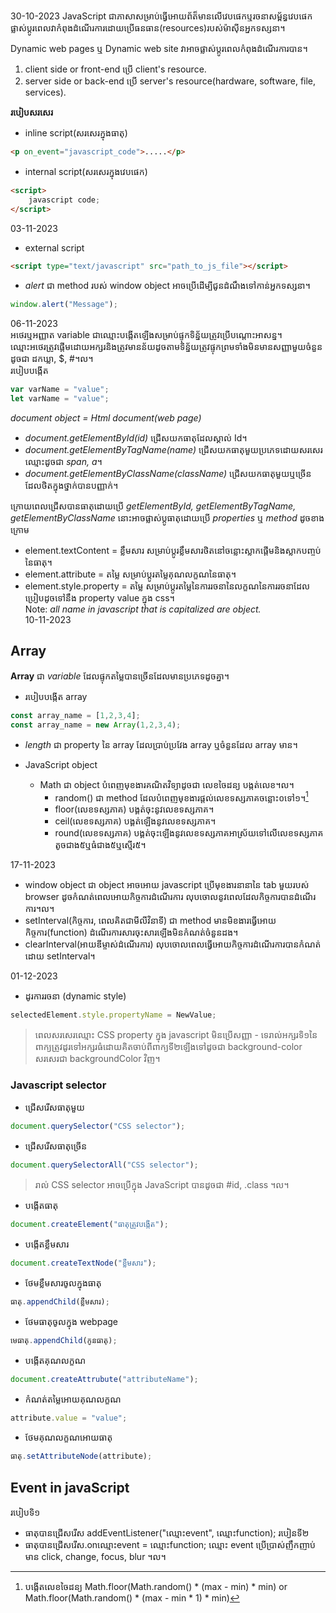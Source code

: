 30-10-2023
JavaScript ជាភាសាសម្រាប់ធ្វើអោយព័ត៏មានលើវេបផេកឬរចនាសម្ព័ន្ធវេបផេកផ្លាស់ប្តូរពេលវាកំពុងដំណើរការដោយប្រើធនធាន(resources)របស់ម៉ាស៊ីនអ្នកទស្សនា។  

Dynamic web pages ឬ Dynamic web site វាអាចផ្លាស់ប្តូរពេលកំពុងដំណើរការបាន។  
1. client side or front-end ប្រើ client's resource.
2. server side or back-end ប្រើ server's resource(hardware, software, file, services).

**របៀបសរសេរ**​​  
- inline script(សរសេរក្នុងធាតុ)
```html
<p on_event="javascript_code">.....</p>
```

- internal script(សរសេរក្នុងវេបផេក)
```html
<script>
	javascript code;
</script>
```

03-11-2023  
- external script
 ```HTML
 <script type="text/javascript" src="path_to_js_file"></script>
```

- *alert* ជា method របស់ window object អាចប្រើដើម្បីជូនដំណឹងទៅកាន់អ្នកទស្សនា។  
```js
window.alert("Message");
```

06-11-2023  
អថេរឬអញ្ញាត variable ជាឈ្មោះបង្កើតឡើងសម្រាប់ផ្ទុកទិន្ន័យត្រូវប្រើបណ្តោះអាសន្ន។  
ឈ្មោះអថេរត្រូវផ្តើមដោយអក្សរនិងត្រូវមានន័យដូចតាមទិន្ន័យត្រូវផ្ទុកព្រមទាំងមិនមានសញ្ញាមួយចំនួនដូចជា ដកឃ្លា, $, #​។ល។  
របៀបបង្កើត  
```js
var varName = "value";
let varName = "value";
```

*document object = Html document(web page)*  

- *document.getElementById(id)* ជ្រើសយកធាតុដែលស្គាល់ Id។
- *document.getElementByTagName(name)* ជ្រើសយកធាតុមួយប្រភេទដោយសរសេរឈ្មោះដូចជា *span, a*។
- *document.getElementByClassName(className)* ជ្រើសយកធាតុមួយឬច្រើនដែលថិតក្នុងថ្នាក់បានបញ្ញាក់។​​

ក្រោយពេលជ្រើសបានធាតុដោយប្រើ *getElementById, getElementByTagName, getElementByClassName* នោះអាចផ្លាស់ប្តូធាតុដោយប្រើ *properties* ឬ *method* ដូចខាងក្រោម  
- element.textContent = ខ្លឹមសារ សម្រាប់ប្តូរខ្លឹមសារថិតនៅចន្លោះស្លាកផ្តើមនិងស្លាកបញ្ចប់នៃធាតុ។
- element.attribute = តម្លៃ សម្រាប់ប្តូរតម្លៃគុណលក្ខណនៃធាតុ។
- element.style.property = តម្លៃ សម្រាប់ប្តូរតម្លៃនៃការរចនានៃលក្ខណនៃការរចនាដែលប្រៀបដូចទៅនឹង property value ក្នុង css។  
Note: *all name in javascript that is capitalized are object.*  
10-11-2023  
## Array
**Array** ជា *variable* ដែលផ្ទុកតម្លៃបានច្រើនដែលមានប្រភេទដូចគ្នា។
- របៀបបង្កើត array
```js
const array_name = [1,2,3,4];
const array_name = new Array(1,2,3,4);
```
- *length* ជា property​​ នៃ array​ ដែលប្រាប់ប្រវែង array​ ឬចំនួនដែល array មាន។  

- JavaScript object
	- Math ជា object បំពេញមុខងារគណិតវិទ្យាដូចជា លេខចៃដន្យ បង្កត់លេខ​។ល។
		- random() ជា method ​ដែលបំពេញមុខងារផ្តល់លេខទស្សភាគចន្លោះ០ទៅ១។[^random]
		- floor(លេខទស្សភាគ) បង្គត់ចុះនូវលេខទស្សភាគ។
		- ceil(លេខទស្សភាគ) បង្គត់ឡើងនូវលេខទស្សភាគ។
		- round(លេខទស្សភាគ) បង្គត់ចុះឡើងនូវលេខទស្សភាគអាស្រ័យទៅលើលេខទស្សភាគតូចជាង៥ឬធំជាង៥ឬស្មើរ៥។

17-11-2023  
- window object ជា object អាចអោយ javascript ប្រើមុខងារនានានៃ tab​ មួយរបស់ browser ដូចកំណត់ពេលអោយកិច្ចការដំណើរការ​ លុបចោលនូវពេលដែលកិច្ចការបានដំណើរការ។ល។
- setInterval(កិច្ចការ, ពេលគិតជាមីលីវិនាទី) ជា method មានមិខងារធ្វើអោយកិច្ចការ(function) ដំណើរការសារចុះសារឡើងមិនកំណត់ចំនួនដង។
- clearInterval(អាយឌីម្ចាស់ដំណើរការ) លុបចោលពេលធ្វើអោយកិច្ចការដំណើរការបានកំណត់ដោយ setInterval។

01-12-2023
- ដូរការរចនា (dynamic style)
```js
selectedElement.style.propertyName = NewValue;
```

> ពេលសរសេរឈ្មោះ CSS property ក្នុង​ javascript មិនប្រើសញ្ញា - ទេរាល់អក្សរទិ១នៃពាក្យត្រូវដូរទៅអក្សរធំដោយគិតចាប់ពីពាក្យទី២ឡើងទៅដូចជា background-color សរសេរជា backgroundColor វិញ។

### Javascript selector
- ជ្រើសរើសធាតុមួយ​
```js
document.querySelector("CSS selector");
```

- ជ្រើសរើសធាតុច្រើន
```js
document.querySelectorAll("CSS selector");
```

>រាល់ CSS selector អាចប្រើក្នុង JavaScript បានដូចជា #id, .class ។ល។

- បង្កើតធាតុ
```js
document.createElement("ធាតុត្រូវបង្កើត");
```

- បង្កើតខ្លឹមសារ
```js
document.createTextNode("ខ្លឹមសារ");
```

- ថែមខ្លឹមសារចូលក្នុងធាតុ
```js
ធាតុ.appendChild(ខ្លឹមសារ);
```

- ថែមធាតុចូលក្នុង webpage
```js
មេធាតុ.appendChild(កូនធាតុ);
```

- បង្កើតគុណលក្ខណ
```js
document.createAttrubute("attributeName");
```

- កំណត់តម្លៃអោយគុណលក្ខណ
```js
attribute.value = "value";
```

- ថែមគុណលក្ខណអោយធាតុ
```js
ធាតុ.setAttributeNode(attribute);
```

## Event in javaScript

របៀបទិ១
- ធាតុបានជ្រើសរើស addEventListener("ឈ្មោះevent", ឈ្មោះfunction);
របៀនទី២
- ធាតុបានជ្រើសរើស.onឈ្មោះevent = ឈ្មោះfunction;
ឈ្មោះ event ប្រើប្រាស់ញឹកញាប់មាន click, change, focus, blur ។ល។
[^random]:បង្កើតលេខចៃដន្យ​​​ Math.floor(Math.random() * (max - min) * min) or Math.floor(Math.random() * (max - min * 1) * min)